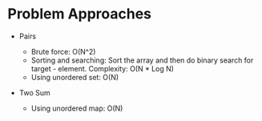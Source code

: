 # Problem Approaches

- Pairs
  - Brute force: O(N^2)
  - Sorting and searching:
    Sort the array and then do binary search for target - element.
    Complexity: O(N * Log N)
  - Using unordered set: O(N)

- Two Sum
  - Using unordered map: O(N)
